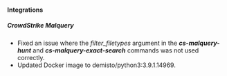 
#### Integrations
##### CrowdStrike Malquery
- Fixed an issue where the *filter_filetypes* argument in the ***cs-malquery-hunt*** and ***cs-malquery-exact-search*** commands was not used correctly.
- Updated Docker image to demisto/python3:3.9.1.14969.
